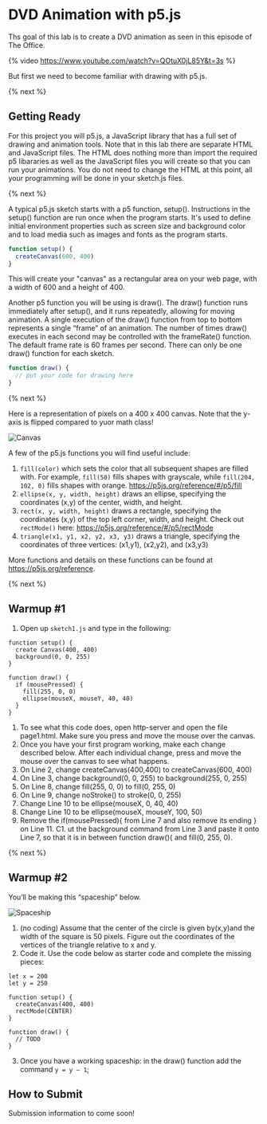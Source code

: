 # DVD Animation with p5.js

Ths goal of this lab is to create a DVD animation as seen in this episode of The Office.

{% video https://www.youtube.com/watch?v=QOtuX0jL85Y&t=3s %}

But first we need to become familiar with drawing with p5.js.

{% next %}

## Getting Ready

For this project you will p5.js, a JavaScript library that has a full set of drawing and animation tools. Note that in this lab there are separate HTML and JavaScript files. The HTML does nothing more than import the required p5 libararies as well as the JavaScript files you will create so that you can run your animations. You do not need to change the HTML at this point, all your programming will be done in your sketch.js files.

{% next %}

A typical p5.js sketch starts with a p5 function, setup(). Instructions in the setup() function are run once when the program starts. It's used to define initial environment properties such as screen size and background color and to load media such as images and fonts as the program starts. 

```javascript
function setup() {
  createCanvas(600, 400)
}
```

This will create your "canvas" as a rectangular area on your web page, with a width of 600 and a height of 400.

Another p5 function you will be using is draw(). The draw() function runs immediately after setup(), and it runs repeatedly, allowing for moving animation.  A single execution of the draw() function from top to bottom represents a single “frame” of an animation.  The number of times draw() executes in each second may be controlled with the frameRate() function. The default frame rate is 60 frames per second. There can only be one draw() function for each sketch. 

```javascript
function draw() {
  // put your code for drawing here
}
```
{% next %}

Here is a representation of pixels on a 400 x 400 canvas. Note that the y-axis is flipped compared to yuor math class!

![Canvas](http://intro.cs50nestm.net/wp-content/uploads/2019/03/canvas.png)

A few of the p5.js functions you will find useful include:
1. `fill(color)` which sets the color that all subsequent shapes are filled with. For example, `fill(50)` fills shapes with grayscale, while `fill(204, 102, 0)` fills shapes with orange. https://p5js.org/reference/#/p5/fill
1. `ellipse(x, y, width, height)` draws an ellipse, specifying the coordinates (x,y) of the center, width, and height.  
1. `rect(x, y, width, height)` draws a rectangle, specifying the coordinates (x,y) of the top left corner, width, and height. Check out `rectMode()` here: https://p5js.org/reference/#/p5/rectMode
1. `triangle(x1, y1, x2, y2, x3, y3)` draws a triangle, specifying the coordinates of three vertices: (x1,y1), (x2,y2), and (x3,y3)

More functions and details on these functions can be found at https://p5js.org/reference.

{% next %}

## Warmup #1

1. Open up `sketch1.js` and type in the following:

```javascipt
function setup() {
  create Canvas(400, 400)
  background(0, 0, 255)
}

function draw() {
  if (mousePressed) {
    fill(255, 0, 0)
    ellipse(mouseX, mouseY, 40, 40)    
  }
}
```
1. To see what this code does, open http-server and open the file page1.html. Make sure you press and move the mouse over the canvas.
1. Once you have your first program working, make each change described below.  After each individual change,  press and move the mouse over the canvas to see what happens.
1. On Line 2, change createCanvas(400,400) to createCanvas(600, 400)
1. On Line 3, change background(0, 0, 255) to background(255, 0, 255)
1. On Line 8, change fill(255, 0, 0) to fill(0, 255, 0)
1. On Line 9, change noStroke() to stroke(0, 0, 255)
1. Change Line 10 to be ellipse(mouseX, 0, 40, 40)
1. Change Line 10 to be ellipse(mouseX, mouseY, 100, 50)
1. Remove the if(mousePressed){ from Line 7 and also remove its ending } on Line 11.
C1. ut the background command from Line 3 and paste it onto Line 7, so that it is in between function draw(){ and fill(0, 255, 0).

{% next %}

## Warmup #2

You’ll be making this “spaceship” below.

![Spaceship](http://intro.cs50nestm.net/wp-content/uploads/2019/03/Screen-Shot-2019-03-25-at-6.48.21-AM.png)

1. (no coding)  Assume that the center  of the circle is given by(x,y)and the width of the square is 50 pixels.  Figure out the coordinates of the vertices of the triangle relative to x and y.  
2. Code it. Use the code below as starter code and complete the missing pieces:

```javascipt
let x = 200
let y = 250

function setup() {
  createCanvas(400, 400)
  rectMode(CENTER)
}

function draw() {
  // TODO 
}
```
3. Once you have a working spaceship: in the draw() function add the command `y = y – 1`;


## How to Submit

Submission information to come soon!


